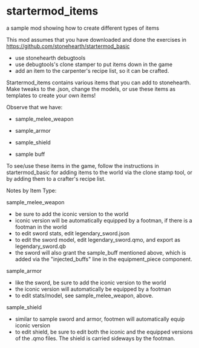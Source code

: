 # startermod_items
a sample mod showing how to create different types of items

This mod assumes that you have downloaded and done the exercises in https://github.com/stonehearth/startermod_basic

- use stonehearth debugtools
- use debugtools's clone stamper to put items down in the game
- add an item to the carpenter's recipe list, so it can be crafted.

Startermod_items contains various items that you can add to stonehearth. Make tweaks to the .json, change the models, or use these items as templates to create your own items!

Observe that we have: 
- sample_melee_weapon
- sample_armor
- sample_shield

- sample buff

To see/use these items in the game, follow the instructions in startermod_basic for adding items to the world via the clone stamp tool, or by adding them to a crafter's recipe list. 

Notes by Item Type: 

sample_melee_weapon
- be sure to add the iconic version to the world
- iconic version will be automatically equipped by a footman, if there is a footman in the world
- to edit sword stats, edit legendary_sword.json
- to edit the sword model, edit legendary_sword.qmo, and export as legendary_sword.qb
- the sword will also grant the sample_buff mentioned above, which is added via the "injected_buffs" line in the equipment_piece component. 

sample_armor
- like the sword, be sure to add the iconic version to the world
- the iconic version will automatically be equipped by a footman
- to edit stats/model, see sample_melee_weapon, above.

sample_shield
- similar to sample sword and armor, footmen will automatically equip iconic version
- to edit shield, be sure to edit both the iconic and the equipped versions of the .qmo files. The shield is carried sideways by the footman. 
